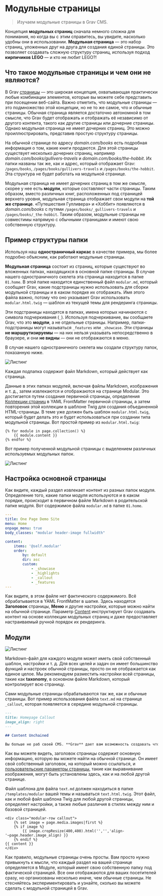 # Модульные страницы

> Изучаем модульные страницы в Grav CMS.

Концепция **модульных страниц** сначала немного сложна для понимания, но когда вы с этим справитесь, вы увидите, насколько удобны они в использовании. **Модульная страница** — это набор страниц, уложенных друг на друга для создания единой страницы. Это позволяет создавать сложную структуру страниц, используя подход **кирпичиков LEGO** — и кто не любит LEGO?!

## Что такое модульные страницы и чем они не являются?

В Grav [страницы](/02.content/01.content-pages/index) — это широкая концепция, охватывающая практически любые комбинации элементов, которые вы можете себе представить при посещении веб-сайта. Важно отметить, что модульные страницы — это подмножество этой концепции, но не то же самое, что и обычные страницы. Обычная страница является достаточно автономной в том смысле, что Grav будет отображать и отображать её независимо от другого контента, такого как другие страницы или дочерние страницы. Однако модульная страница не имеет дочерних страниц. Это можно проиллюстрировать, представив простую структуру страницы.

На обычной странице по адресу _domain.com/books_ есть подробная информация о том, какие книги продаются. Для этой страницы существует несколько дочерних страниц, например _domain.com/books/gullivers-travels_ и _domain.com/books/the-hobbit_. Их папки названы так же, как и адрес, который отображает Grav: `/pages/books`, `/pages/books/gullivers-travels` и `/pages/books/the-hobbit`. Эта структура не будет работать на модульной странице.

Модульная страница не имеет дочерних страниц в том же смысле, скорее у нее есть **модули**, которые составляют части страницы. Таким образом, вместо различных книг, расположенных под страницей верхнего уровня, модульная страница отображает свои модули на **той же странице**. «Путешествия Гулливера» и «Хоббит» появляются в _domain.com/books_ с путями `/pages/books/_gullivers-travels` и `/pages/books/_the-hobbit`. Таким образом, модульные страницы не совместимы напрямую с обычными страницами и имеют свою собственную структуру.

## Пример структуры папки

Используя наш **одностраничный каркас** в качестве примера, мы более подробно объясним, как работают модульные страницы.

**Модульная страница** состоит из страниц, которые существуют во вложенных папках, находящихся в основной папке страницы. В случае нашего одностраничного скелета эта страница находится в папке `01.home`. В этой папке находится единственный файл `modular.md`, который сообщает Grav, какие подстраницы нужно использовать для сборки модульной страницы и в каком порядке их отображать. Имя этого файла важно, потому что оно указывает Grav использовать `modular.html.twig` — шаблон из текущей темы для рендеринга страницы.

Эти подстраницы находятся в папках, имена которых начинаются с символа подчеркивания (`_`). Используя подчеркивание, вы сообщаете Grav, что это **модули**, а не отдельные страницы. Например, папки-подстраницы могут называться `_features` или `_showcase`. Эти страницы **не маршрутизируемы** — на них нельзя указывать непосредственно в браузере, и они **не видны** — они не отображаются в меню.

В случае нашего одностраничного скелета мы создали структуру папок, показанную ниже.

![Листинг](modular-explainer-2.jpg?classes=shadow)

Каждая подпапка содержит файл Markdown, который действует как страница.

Данные в этих папках модулей, включая файлы Markdown, изображения и т. д., затем извлекаются и отображаются на странице Modular. Это достигается путем создания первичной страницы, определения [Коллекции страниц](/02.content/03.collections/index) в YAML FrontMatter первичной страницы, а затем повторения этой коллекции в шаблоне Twig для создания объединенной HTML-страницы. В теме уже должен быть шаблон `modular.html.twig`, который будет делать это и будет использоваться при создании типа модульной страницы. Вот простой пример из `modular.html.twig`:


```twig
{% for module in page.collection() %}
    {{ module.content }}
{% endfor %}
```


Вот пример полученной модульной страницы с выделением различных используемых модульных папок.

![Листинг](modular-explainer-1.jpg?classes=shadow)

## Настройка основной страницы

Как видите, каждый раздел извлекает контент из разных папок модуля. Определение того, какие папки модуля используются и в каком порядке, происходит в первичном файле Markdown в родительской папке модуля. Вот содержимое файла `modular.md` в папке `01.home`.

```yaml
---
title: One Page Demo Site
menu: Home
onpage_menu: true
body_classes: "modular header-image fullwidth"

content:
    items: '@self.modular'
    order:
        by: default
        dir: asc
        custom:
            - _showcase
            - _highlights
            - _callout
            - _features
---
```

Как видите, в этом файле нет фактического содержимого. Всё обрабатывается в YAML FrontMatter в шапке. Здесь находятся **Заголовок** страницы, **Меню** и другие настройки, которые можно найти на обычной странице. Параметр [Content](02.content/03.collections/index?id=Варианты-сортировки) инструктирует Grav создавать контент на основе коллекции модульных страниц и даже предоставляет настраиваемый ручной порядок их рендеринга.

## Модули

![Листинг](modular-explainer-3.jpg?classes=shadow)

Markdown-файл для каждого модуля может иметь свой собственный шаблон, настройки и т. д. Для всех целей и задач он имеет большинство функций и настроек обычной страницы, просто он не отображается как единое целое. Мы рекомендуем разместить настройки всей страницы, такие как **taxonomy**, в основном файле Markdown, который контролирует всю страницу.

Сами модульные страницы обрабатываются так же, как и обычные страницы. Вот пример использования файла `text.md` на странице `_callout`, которая появляется в середине модульной страницы.

```markdown
---
title: Homepage Callout
image_align: right
---

## Content Unchained

Вы больше не раб своей CMS. **Grav** дает вам возможность создавать что угодно: [простой одностраничный сайт](#), [красивый блог](#), мощный и многофункциональный [сайт продукта](#) или почти все, что вы можете придумать!
```

Как вы можете видеть, заголовок страницы содержит основную информацию, которую вы можете найти на обычной странице. Он имеет свой собственный заголовок, на который можно ссылаться, и [пользовательские параметры страницы](02.content/02.headers/index?id=Пользовательские-заголовки), такие как выравнивание изображения, могут быть установлены здесь, как и на любой другой странице.

Файл шаблона для файла `text.md` должен находиться в папке `/templates/modular` вашей темы и называться `text.html.twig`. Этот файл, как и любой файл шаблона Twig для любой другой страницы, определяет настройки, а также любые различия в стилях между ним и базовой страницей.


```twig
<div class="modular-row callout">
    {% set image = page.media.images|first %}
    {% if image %}
        {{ image.cropResize(400,400).html('','','align-'~page.header.image_align) }}
    {% endif %}
{{ content }}
</div>
```

Как правило, модульные страницы очень просты. Вам просто нужно привыкнуть к мысли, что каждый раздел на вашей странице определяется в Модуле, который имеет свою собственную папку под фактической страницей. Все они отображаются для ваших посетителей сразу, но организованы несколько иначе, чем обычные страницы. Не стесняйтесь экспериментировать и узнайте, сколько вы можете сделать с модульной страницей в Grav.
